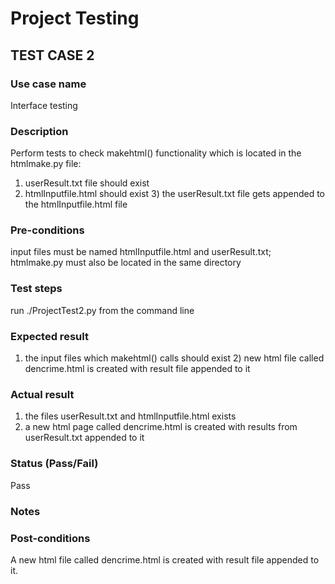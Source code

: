 # Project Testing

## TEST CASE 2

### Use case name
  Interface testing
  
### Description
   Perform tests to check makehtml() functionality which is located in the htmlmake.py file:
   1) userResult.txt file should exist
   2) htmlInputfile.html should exist 3) the userResult.txt file gets
   appended to the htmlInputfile.html file
  
### Pre-conditions
  input files must be named htmlInputfile.html and userResult.txt; 
  htmlmake.py must also be located in the same directory
  
### Test steps
  run ./ProjectTest2.py from the command line 
### Expected result
  1) the input files which makehtml() calls should exist 2) new html file called 
  dencrime.html is created with result file appended to it
  
### Actual result
  1) the files userResult.txt and htmlInputfile.html exists
  2) a new html page called dencrime.html is created with results from userResult.txt appended to it 
  
### Status (Pass/Fail)
  Pass

### Notes
 
  
### Post-conditions
  A new html file called dencrime.html is created with result file appended to it.

